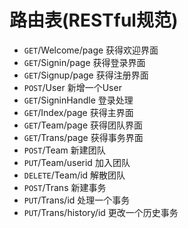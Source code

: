 <!--
 * @Description: 
 * @Version: 
 * @Autor: Zhangchunhao
 * @Date: 2022-04-28 16:59:28
 * @LastEditors: Zhanchunhao
 * @LastEditTime: 2022-04-28 17:24:18
-->
# 路由表(RESTful规范)

* ```GET```/Welcome/page 获得欢迎界面
* ```GET```/Signin/page  获得登录界面
* ```GET```/Signup/page  获得注册界面
* ```POST```/User   新增一个User
* ```GET```/SigninHandle    登录处理
* ```GET```/Index/page   获得主界面
* ```GET```/Team/page   获得团队界面
* ```GET```/Trans/page  获得事务界面
* ```POST```/Team   新建团队
* ```PUT```/Team/userid 加入团队
* ```DELETE```/Team/id  解散团队
* ```POST```/Trans  新建事务
* ```PUT```/Trans/id    处理一个事务
* ```PUT```/Trans/history/id    更改一个历史事务   